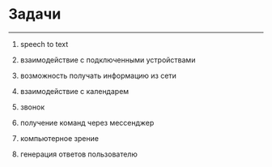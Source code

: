 # Задачи

---

1) speech to text

2) взаимодействие с подключенными устройствами

3) возможность получать информацию из сети

4) взаимодействие с календарем
  
5) звонок
  
6) получение команд через мессенджер
  
7) компьютерное зрение
  
8) генерация ответов пользователю
